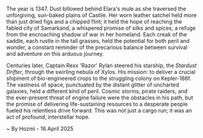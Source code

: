 
The year is 1347.  Dust billowed behind Elara's mule as she traversed the unforgiving, sun-baked plains of Castile.  Her worn leather satchel held more than just dried figs and a chipped flint; it held the hope of reaching the fabled city of Samarkand, a whispered promise of silks and spices, a refuge from the encroaching shadow of war in her homeland.  Each creak of the saddle, each rustle in the tall grasses, held the potential for both peril and wonder, a constant reminder of the precarious balance between survival and adventure on this arduous journey.

Centuries later, Captain Rexx 'Razor' Rylan steered his starship, the *Stardust Drifter*, through the swirling nebula of Xylos.  His mission: to deliver a crucial shipment of bio-engineered crops to the struggling colony on Kepler-186f. The vastness of space, punctuated by the distant glitter of uncharted galaxies, held a different kind of peril.  Cosmic storms, pirate raiders, and the ever-present threat of engine failure were the obstacles in his path, but the promise of delivering life-sustaining resources to a desperate people fueled his relentless drive forward.  This was not just a cargo run; it was an act of profound, interstellar hope.

~ By Hozmi - 16 April 2025
